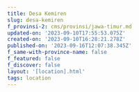 ```yaml
---
title: Desa Kemiren
slug: desa-kemiren
f_provinsi-2: cms/provinsi/jawa-timur.md
updated-on: '2023-09-10T17:55:53.075Z'
created-on: '2023-09-10T16:28:21.278Z'
published-on: '2023-09-16T12:07:38.345Z'
f_same-with-province-name: false
f_featured: false
f_discover: false
layout: '[location].html'
tags: location
---
```



